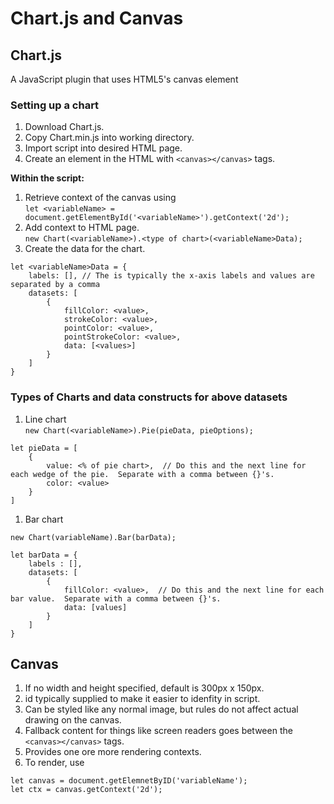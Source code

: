 # Chart.js and Canvas

## Chart.js
A JavaScript plugin that uses HTML5's canvas element

### Setting up a chart
1. Download Chart.js.
1. Copy Chart.min.js into working directory.
1. Import script into desired HTML page.
1. Create an element in the HTML with `<canvas></canvas>` tags.

**Within the script:**
1. Retrieve context of the canvas using  
`let <variableName> = document.getElementById('<variableName>').getContext('2d');`  
1. Add context to HTML page.  
`new Chart(<variableName>).<type of chart>(<variableName>Data);`
1. Create the data for the chart.  
```
let <variableName>Data = {    
    labels: [], // The is typically the x-axis labels and values are separated by a comma
    datasets: [
        {
            fillColor: <value>,
            strokeColor: <value>,
            pointColor: <value>,
            pointStrokeColor: <value>,
            data: [<values>]
        }
    ]
}
```

### Types of Charts and data constructs for above datasets
1. Line chart  
`new Chart(<variableName>).Pie(pieData, pieOptions);`
```
let pieData = [
    {
        value: <% of pie chart>,  // Do this and the next line for each wedge of the pie.  Separate with a comma between {}'s.
        color: <value>
    }
]
```
1. Bar chart
```
new Chart(variableName).Bar(barData);

let barData = {
    labels : [],
    datasets: [
        {
            fillColor: <value>,  // Do this and the next line for each bar value.  Separate with a comma between {}'s.
            data: [values]
        }
    ]
}
```
## Canvas
1. If no width and height specified, default is 300px x 150px.  
1. id typically supplied to make it easier to idenfity in script.
1. Can be styled like any normal image, but rules do not affect actual drawing on the canvas.
1. Fallback content for things like screen readers goes between the `<canvas></canvas>` tags.
1. Provides one ore more rendering contexts.
1. To render, use
```
let canvas = document.getElemnetByID('variableName');  
let ctx = canvas.getContext('2d');
```
